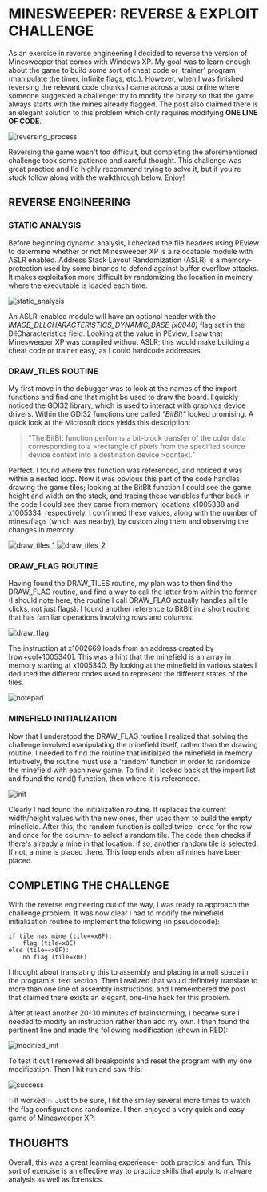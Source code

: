# MINESWEEPER: REVERSE & EXPLOIT CHALLENGE

As an exercise in reverse engineering I decided to reverse the version of Minesweeper that comes with Windows XP. My goal was to learn enough about the game to build some sort of cheat code or 'trainer' program (manipulate the timer, infinite flags, etc.). However, when I was finished reversing the relevant code chunks I came across a post online where someone suggested a challenge: try to modify the binary so that the game always starts with the mines already flagged. The post also claimed there is an elegant solution to this problem which only requires modifying **ONE LINE OF CODE**.

![reversing_process](/images/reversing_process.png)

Reversing the game wasn't too difficult, but completing the aforementioned challenge took some patience and careful thought. This challenge was great practice and I'd highly recommend trying to solve it, but if you're stuck follow along with the walkthrough below. Enjoy!

## REVERSE ENGINEERING

### STATIC ANALYSIS

Before beginning dynamic analysis, I checked the file headers using PEview to determine whether or not Minesweeper XP is a relocatable module with ASLR enabled. Address Stack Layout Randomization (ASLR) is a memory-protection used by some binaries to defend against buffer overflow attacks. It makes exploitation more difficult by randomizing the location in memory where the executable is loaded each time.

![static_analysis](/images/static_analysis.png)

An ASLR-enabled module will have an optional header with the *IMAGE_DLLCHARACTERISTICS_DYNAMIC_BASE (x0040)* flag set in the DllCharacteristics field. Looking at the value in PEview, I saw that Minesweeper XP was compiled without ASLR; this would make building a cheat code or trainer easy, as I could hardcode addresses.

### DRAW_TILES ROUTINE

My first move in the debugger was to look at the names of the import functions and find one that might be used to draw the board. I quickly noticed the GDI32 library, which is used to interact with graphics device drivers. Within the GDI32 functions one called *"BitBlt"* looked promising. A quick look at the Microsoft docs yields this description:

>"The BitBlt function performs a bit-block transfer of the color data corresponding to a >rectangle of pixels from the specified source device context into a destination device >context."

Perfect. I found where this function was referenced, and noticed it was within a nested loop. Now it was obvious this part of the code handles drawing the game tiles; looking at the BitBlt function I could see the game height and width on the stack, and tracing these variables further back in the code I could see they came from memory locations x1005338 and x1005334, respectively. I confirmed these values, along with the number of mines/flags (which was nearby), by customizing them and observing the changes in memory.

![draw_tiles_1](/images/draw_tiles_1.png)
![draw_tiles_2](/images/draw_tiles_2.png)

### DRAW_FLAG ROUTINE

Having found the DRAW_TILES routine, my plan was to then find the DRAW_FLAG routine, and find a way to call the latter from within the former (I should note here, the routine I call DRAW_FLAG actually handles all tile clicks, not just flags). I found another reference to BitBlt in a short routine that has familiar operations involving rows and columns.

![draw_flag](/images/draw_flag.png)

The instruction at x1002669 loads from an address created by [row+col+1005340]. This was a hint that the minefield is an array in memory starting at x1005340. By looking at the minefield in various states I deduced the different codes used to represent the different states of the tiles.

![notepad](/images/notepad.png)

### MINEFIELD INITIALIZATION

Now that I understood the DRAW_FLAG routine I realized that solving the challenge involved manipulating the minefield itself, rather than the drawing routine. I needed to find the routine that initialzed the minefield in memory. Intuitively, the routine must use a 'random' function in order to randomize the minefield with each new game. To find it I looked back at the import list and found the rand() function, then where it is referenced.

![init](/images/init.png)

Clearly I had found the initialization routine. It replaces the current width/height values with the new ones, then uses them to build the empty minefield. After this, the random function is called twice- once for the row and once for the column- to select a random tile. The code then checks if there's already a mine in that location. If so, another random tile is selected. If not, a mine is placed there. This loop ends when all mines have been placed.

## COMPLETING THE CHALLENGE

With the reverse engineering out of the way, I was ready to approach the challenge problem. It was now clear I had to modify the minefield initialization routine to implement the following (in pseudocode):

    if tile has mine (tile==x8F):
        flag (tile=x8E)
    else (tile==x0F):
        no flag (tile=x0F)

I thought about translating this to assembly and placing in a null space in the program's .text section. Then I realized that would definitely translate to more than one line of assembly instructions, and I remembered the post that claimed there exists an elegant, one-line hack for this problem.

After at least another 20-30 minutes of brainstorming, I became sure I needed to modify an instruction rather than add my own. I then found the pertinent line and made the following modification (shown in RED):

![modified_init](/images/modified_init.png)

To test it out I removed all breakpoints and reset the program with my one modification. Then I hit run and saw this:

![success](/images/success.png)

:boom:It worked!:boom: 
Just to be sure, I hit the smiley several more times to watch the flag configurations randomize. I then enjoyed a very quick and easy game of Minesweeper XP.

## THOUGHTS

Overall, this was a great learning experience- both practical and fun. This sort of exercise is an effective way to practice skills that apply to malware analysis as well as forensics.
